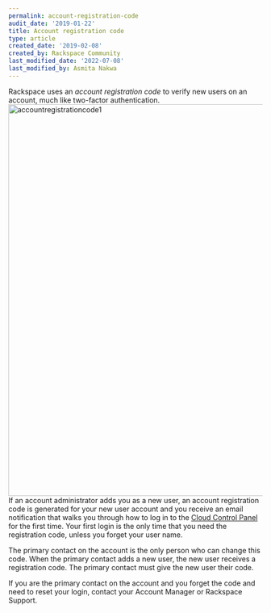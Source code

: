 ```yaml
---
permalink: account-registration-code
audit_date: '2019-01-22'
title: Account registration code
type: article
created_date: '2019-02-08'
created_by: Rackspace Community
last_modified_date: '2022-07-08'
last_modified_by: Asmita Nakwa
---
```


Rackspace uses an _account registration code_ to verify new users on an account, much like two-factor authentication. 
<img width="776" alt="accountregistrationcode1" src="accountregistrationcode1.png">
If an account administrator adds you as a new user, an account registration code is generated for your new user account and you receive an email notification that walks you through how to log in to the [Cloud Control Panel](https://login.rackspace.com) for the first time. Your first login is the only time that you need the
registration code, unless you forget your user name.

The primary contact on the account is the only person who can change this code. When the primary contact adds a new user, the new user receives a registration code. The primary contact must give the new user their code.

If you are the primary contact on the account and you forget the code and need to reset your login, contact your Account Manager or Rackspace Support.
